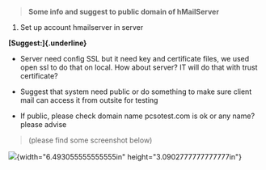 > **Some info and suggest to public domain of hMailServer**

1.  Set up account hmailserver in server

**[Suggest:]{.underline}**

-   Server need config SSL but it need key and certificate files, we
    used open ssl to do that on local. How about server? IT will do that
    with trust certificate?

-   Suggest that system need public or do something to make sure client
    mail can access it from outsite for testing

-   If public, please check domain name pcsotest.com is ok or any name?
    please advise

> (please find some screenshot below)

![](--reference-links/media/image1.png){width="6.493055555555555in"
height="3.0902777777777777in"}
